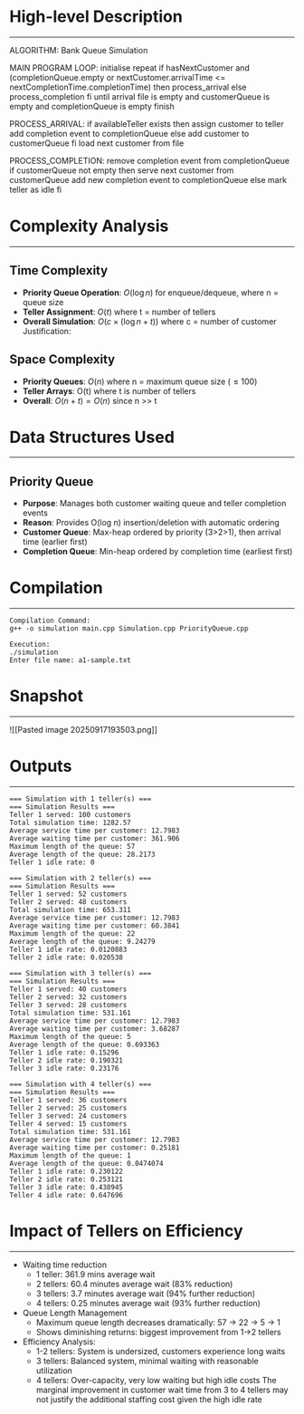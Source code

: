 # High-level Description
----
ALGORITHM: Bank Queue Simulation

MAIN PROGRAM LOOP:
    initialise
    repeat
        if hasNextCustomer and (completionQueue.empty or 
           nextCustomer.arrivalTime <= nextCompletionTime.completionTime) then
            process_arrival
        else
            process_completion
        fi
    until arrival file is empty and customerQueue is empty and completionQueue is empty
    finish

PROCESS_ARRIVAL:
    if availableTeller exists then
        assign customer to teller
        add completion event to completionQueue
    else
        add customer to customerQueue
     fi
    load next customer from file

PROCESS_COMPLETION:
    remove completion event from completionQueue
    if customerQueue not empty then
        serve next customer from customerQueue
        add new completion event to completionQueue
    else
        mark teller as idle
     fi



# Complexity Analysis
---
## Time Complexity
- **Priority Queue Operation**: $O(\log n)$ for enqueue/dequeue, where n = queue size
- **Teller Assignment**: $O(t)$ where t = number of tellers
- **Overall Simulation**: $O(c \times(\log n+t))$ where c = number of customer
Justification: 

## Space Complexity
- **Priority Queues**: $O(n)$ where n = maximum queue size ($\leq 100$)
- **Teller Arrays**: O(t) where t is number of tellers
- **Overall**: $O(n+t)=O(n)$ since n >> t

# Data Structures Used
---
## Priority Queue 

- **Purpose**: Manages both customer waiting queue and teller completion events
- **Reason**: Provides O(log n) insertion/deletion with automatic ordering
- **Customer Queue**: Max-heap ordered by priority (3>2>1), then arrival time (earlier first)
- **Completion Queue**: Min-heap ordered by completion time (earliest first)


# Compilation
---
```
Compilation Command:
g++ -o simulation main.cpp Simulation.cpp PriorityQueue.cpp

Execution:
./simulation
Enter file name: a1-sample.txt
```
# Snapshot
---
![[Pasted image 20250917193503.png]]

# Outputs
---
```
=== Simulation with 1 teller(s) ===
=== Simulation Results ===
Teller 1 served: 100 customers
Total simulation time: 1282.57
Average service time per customer: 12.7983
Average waiting time per customer: 361.906
Maximum length of the queue: 57
Average length of the queue: 28.2173
Teller 1 idle rate: 0

=== Simulation with 2 teller(s) ===
=== Simulation Results ===
Teller 1 served: 52 customers
Teller 2 served: 48 customers
Total simulation time: 653.311
Average service time per customer: 12.7983
Average waiting time per customer: 60.3841
Maximum length of the queue: 22
Average length of the queue: 9.24279
Teller 1 idle rate: 0.0120883
Teller 2 idle rate: 0.020538

=== Simulation with 3 teller(s) ===
=== Simulation Results ===
Teller 1 served: 40 customers
Teller 2 served: 32 customers
Teller 3 served: 28 customers
Total simulation time: 531.161
Average service time per customer: 12.7983
Average waiting time per customer: 3.68287
Maximum length of the queue: 5
Average length of the queue: 0.693363
Teller 1 idle rate: 0.15296
Teller 2 idle rate: 0.190321
Teller 3 idle rate: 0.23176

=== Simulation with 4 teller(s) ===
=== Simulation Results ===
Teller 1 served: 36 customers
Teller 2 served: 25 customers
Teller 3 served: 24 customers
Teller 4 served: 15 customers
Total simulation time: 531.161
Average service time per customer: 12.7983
Average waiting time per customer: 0.25181
Maximum length of the queue: 1
Average length of the queue: 0.0474074
Teller 1 idle rate: 0.230122
Teller 2 idle rate: 0.253121
Teller 3 idle rate: 0.438945
Teller 4 idle rate: 0.647696
```

# Impact of Tellers on Efficiency
---
- Waiting time reduction
	- 1 teller: 361.9 mins average wait
	- 2 tellers: 60.4 minutes average wait (83% reduction)
	- 3 tellers: 3.7 minutes average wait (94% further reduction)
	- 4 tellers: 0.25 minutes average wait (93% further reduction)
- Queue Length Management
	- Maximum queue length decreases dramatically: 57 → 22 → 5 → 1
	- Shows diminishing returns: biggest improvement from 1→2 tellers
- Efficiency Analysis:
	- 1-2 tellers: System is undersized, customers experience long waits
	- 3 tellers: Balanced system, minimal waiting with reasonable utilization
	- 4 tellers: Over-capacity, very low waiting but high idle costs
The marginal improvement in customer wait time from 3 to 4 tellers may not justify the additional staffing cost given the high idle rate